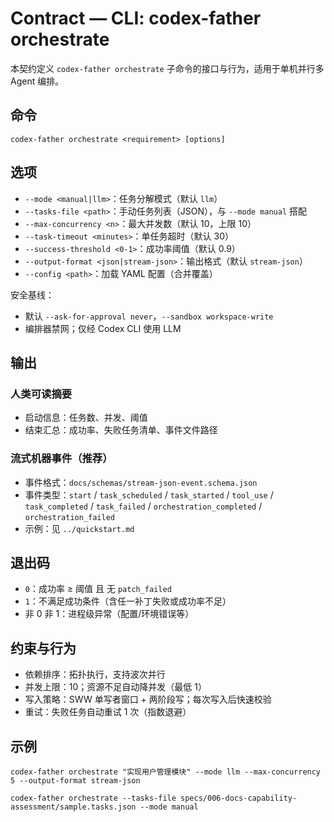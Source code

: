 # Contract — CLI: codex-father orchestrate

本契约定义 `codex-father orchestrate`
子命令的接口与行为，适用于单机并行多 Agent 编排。

## 命令

```
codex-father orchestrate <requirement> [options]
```

## 选项

- `--mode <manual|llm>`：任务分解模式（默认 `llm`）
- `--tasks-file <path>`：手动任务列表（JSON），与 `--mode manual` 搭配
- `--max-concurrency <n>`：最大并发数（默认 10，上限 10）
- `--task-timeout <minutes>`：单任务超时（默认 30）
- `--success-threshold <0-1>`：成功率阈值（默认 0.9）
- `--output-format <json|stream-json>`：输出格式（默认 `stream-json`）
- `--config <path>`：加载 YAML 配置（合并覆盖）

安全基线：

- 默认 `--ask-for-approval never`，`--sandbox workspace-write`
- 编排器禁网；仅经 Codex CLI 使用 LLM

## 输出

### 人类可读摘要

- 启动信息：任务数、并发、阈值
- 结束汇总：成功率、失败任务清单、事件文件路径

### 流式机器事件（推荐）

- 事件格式：`docs/schemas/stream-json-event.schema.json`
- 事件类型：`start` / `task_scheduled` / `task_started` / `tool_use` /
  `task_completed` / `task_failed` / `orchestration_completed` /
  `orchestration_failed`
- 示例：见 `../quickstart.md`

## 退出码

- `0`：成功率 ≥ 阈值 且 无 `patch_failed`
- `1`：不满足成功条件（含任一补丁失败或成功率不足）
- 非 0 非 1：进程级异常（配置/环境错误等）

## 约束与行为

- 依赖排序：拓扑执行，支持波次并行
- 并发上限：10；资源不足自动降并发（最低 1）
- 写入策略：SWW 单写者窗口 + 两阶段写；每次写入后快速校验
- 重试：失败任务自动重试 1 次（指数退避）

## 示例

```
codex-father orchestrate "实现用户管理模块" --mode llm --max-concurrency 5 --output-format stream-json

codex-father orchestrate --tasks-file specs/006-docs-capability-assessment/sample.tasks.json --mode manual
```
